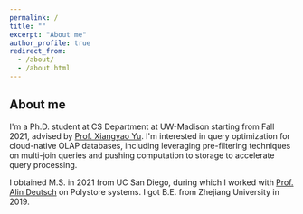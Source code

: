 ```yaml
---
permalink: /
title: ""
excerpt: "About me"
author_profile: true
redirect_from: 
  - /about/
  - /about.html
---
```


About me
------
I'm a Ph.D. student at CS Department at UW-Madison starting from Fall 2021, advised by [Prof. Xiangyao Yu](http://pages.cs.wisc.edu/~yxy/). I'm interested in query optimization for cloud-native OLAP databases, including leveraging pre-filtering techniques on multi-join queries and pushing computation to storage to accelerate query processing.

I obtained M.S. in 2021 from UC San Diego, during which I worked with [Prof. Alin Deutsch](http://db.ucsd.edu/People/alin/) on Polystore systems. I got B.E. from Zhejiang University in 2019.
